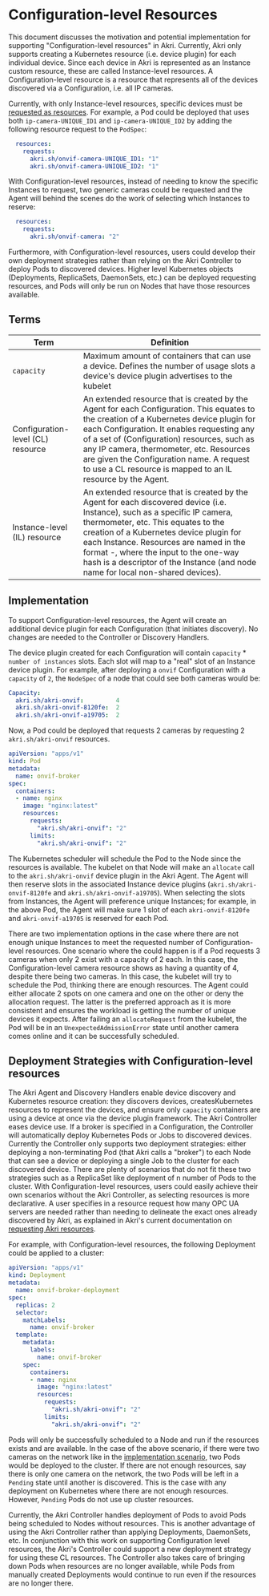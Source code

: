 # Configuration-level Resources

This document discusses the motivation and potential implementation for supporting "Configuration-level resources" in Akri. Currently, Akri only supports creating a Kubernetes resource (i.e. device plugin) for each individual device. Since each device in Akri is represented as an Instance custom resource, these are called Instance-level resources. A Configuration-level resource is a resource that represents all of the devices discovered via a Configuration, i.e. all IP cameras.

Currently, with only Instance-level resources, specific devices must be [requested as resources](../docs/user-guide/requesting-akri-resources.md). For example, a Pod could be deployed that uses both `ip-camera-UNIQUE_ID1` and `ip-camera-UNIQUE_ID2` by adding the following resource request to the `PodSpec`:

```yaml
  resources:
    requests:
      akri.sh/onvif-camera-UNIQUE_ID1: "1"
      akri.sh/onvif-camera-UNIQUE_ID2: "1"
```

With Configuration-level resources, instead of needing to know the specific Instances to request, two generic cameras could be requested and the Agent will behind the scenes do the work of selecting which Instances to reserve:

```yaml
  resources:
    requests:
      akri.sh/onvif-camera: "2"
```

Furthermore, with Configuration-level resources, users could develop their own deployment strategies rather than relying on the Akri Controller to deploy Pods to discovered devices. Higher level Kubernetes objects (Deployments, ReplicaSets, DaemonSets, etc.) can be deployed requesting resources, and Pods will only be run on Nodes that have those resources available.

## Terms

| Term | Definition |
| --- | --- |
| `capacity`  | Maximum amount of containers that can use a device. Defines the number of usage slots a device's device plugin advertises to the kubelet |
| Configuration-level (CL) resource | An extended resource that is created by the Agent for each Configuration. This equates to the creation of a Kubernetes device plugin for each Configuration. It enables requesting any of a set of (Configuration) resources, such as any IP camera, thermometer, etc. Resources are given the Configuration name. A request to use a CL resource is mapped to an IL resource by the Agent. |
| Instance-level (IL) resource | An extended resource that is created by the Agent for each discovered device (i.e. Instance), such as a specific IP camera, thermometer, etc. This equates to the creation of a Kubernetes device plugin for each Instance. Resources are named in the format <Configuration Name>-<HASH>, where the input to the one-way hash is a descriptor of the Instance (and node name for local non-shared devices). |

## Implementation

To support Configuration-level resources, the Agent will create an additional device plugin for each
Configuration (that initiates discovery). No changes are needed to the Controller or Discovery Handlers.

The device plugin created for each Configuration will contain `capacity` * `number of
instances` slots. Each slot will map to a "real" slot of an Instance device plugin. For example,
after deploying a `onvif` Configuration with a `capacity` of `2`, the `NodeSpec` of a node that
could see both cameras would be:

```yaml
Capacity:
  akri.sh/akri-onvif:         4
  akri.sh/akri-onvif-8120fe:  2
  akri.sh/akri-onvif-a19705:  2
```

Now, a Pod could be deployed that requests 2 cameras by requesting 2 `akri.sh/akri-onvif` resources.

```yaml
apiVersion: "apps/v1"
kind: Pod
metadata:
  name: onvif-broker
spec:
  containers:
  - name: nginx
    image: "nginx:latest"
    resources:
      requests:
        "akri.sh/akri-onvif": "2"
      limits:
        "akri.sh/akri-onvif": "2"
```

The Kubernetes scheduler will schedule the Pod to the Node since the resources is available.
The kubelet on that Node will make an `allocate` call to the `akri.sh/akri-onvif` device plugin in the Akri Agent.
The Agent will then reserve slots in the associated Instance device plugins (`akri.sh/akri-onvif-8120fe` and `akri.sh/akri-onvif-a19705`).
When selecting the slots from Instances, the Agent will preference unique Instances; for example, in the above Pod, the Agent will make sure 1 slot of each `akri-onvif-8120fe` and `akri-onvif-a19705` is reserved for each Pod.

There are two implementation options in the case where there are not enough unique Instances to meet the requested number of Configuration-level resources. One scenario where the could happen is if a Pod requests 3 cameras when only 2 exist with a capacity of 2 each. In this case, the Configuration-level camera resource shows as having a quantity of 4, despite there being two cameras. In this case, the kubelet will try to schedule the Pod, thinking there are enough resources. The Agent could either allocate 2 spots on one camera and one on the other or deny the allocation request. The latter is the preferred approach as it is more consistent and ensures the workload is getting the number of unique devices it expects. After failing an `allocateRequest` from the kubelet, the Pod will be in an `UnexpectedAdmissionError` state until another camera comes online and it can be successfully scheduled.

## Deployment Strategies with Configuration-level resources

The Akri Agent and Discovery Handlers enable device discovery and Kubernetes resource creation: they discovers devices, createsKubernetes resources to represent the devices, and ensure only `capacity` containers are using a device at once via the device plugin framework. The Akri Controller eases device use. If a broker is specified in a Configuration, the Controller will automatically deploy Kubernetes Pods or Jobs to discovered devices. Currently the Controller only supports two deployment strategies: either deploying a non-terminating Pod (that Akri calls a "broker") to each Node that can see a device or deploying a single Job to the cluster for each discovered device. There are plenty of scenarios that do not fit these two strategies such as a ReplicaSet like deployment of n number of Pods to the cluster. With Configuration-level resources, users could easily achieve their own scenarios without the Akri Controller, as selecting resources is more declarative. A user specifies in a resource request how many OPC UA servers are needed rather than needing to delineate the exact ones already discovered by Akri, as explained in Akri's current documentation on [requesting Akri resources](../docs/user-guide/requesting-akri-resources.md).

For example, with Configuration-level resources, the following Deployment could be applied to a cluster:

```yaml
apiVersion: "apps/v1"
kind: Deployment
metadata:
  name: onvif-broker-deployment
spec:
  replicas: 2
  selector:
    matchLabels:
      name: onvif-broker
  template:
    metadata:
      labels:
        name: onvif-broker
    spec:
      containers:
      - name: nginx
        image: "nginx:latest"
        resources:
          requests:
            "akri.sh/akri-onvif": "2"
          limits:
            "akri.sh/akri-onvif": "2"
```


Pods will only be successfully scheduled to a Node and run if the resources exists and are available. In the case of the
above scenario, if there were two cameras on the network like in the [implementation scenario](#implementation), two
Pods would be deployed to the cluster. If there are not enough resources, say there is only one camera on the network,
the two Pods will be left in a `Pending` state until another is discovered. This is the case with any deployment on
Kubernetes where there are not enough resources. However, `Pending` Pods do not use up cluster resources.

Currently, the Akri Controller handles deployment of Pods to avoid Pods being scheduled to Nodes without resources. This
is another advantage of using the Akri Controller rather than applying Deployments, DaemonSets, etc. In conjunction with
this work on supporting Configuration level resources, the Akri's Controller could support a new deployment strategy for
using these CL resources. The Controller also takes care of bringing down Pods when resources are no longer available,
while Pods from manually created Deployments would continue to run even if the resources are no longer there.
